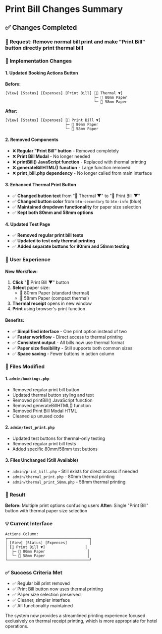 # Print Bill Changes Summary

## ✅ **Changes Completed**

### 🎯 **Request**: Remove normal bill print and make "Print Bill" button directly print thermal bill

### 🔧 **Implementation Changes**

#### **1. Updated Booking Actions Button**
**Before:**
```
[View] [Status] [Expenses] [Print Bill] [🧾 Thermal ▼]
                                        ├─ 📄 80mm Paper
                                        └─ 📄 58mm Paper
```

**After:**
```
[View] [Status] [Expenses] [🧾 Print Bill ▼]
                           ├─ 📄 80mm Paper
                           └─ 📄 58mm Paper
```

#### **2. Removed Components**
- ❌ **Regular "Print Bill" button** - Removed completely
- ❌ **Print Bill Modal** - No longer needed
- ❌ **printBill() JavaScript function** - Replaced with thermal printing
- ❌ **generateBillHTML() function** - Large function removed
- ❌ **print_bill.php dependency** - No longer called from main interface

#### **3. Enhanced Thermal Print Button**
- ✅ **Changed button text** from "🧾 Thermal ▼" to "🧾 Print Bill ▼"
- ✅ **Changed button color** from `btn-secondary` to `btn-info` (blue)
- ✅ **Maintained dropdown functionality** for paper size selection
- ✅ **Kept both 80mm and 58mm options**

#### **4. Updated Test Page**
- ✅ **Removed regular print bill tests**
- ✅ **Updated to test only thermal printing**
- ✅ **Added separate buttons for 80mm and 58mm testing**

### 🎨 **User Experience**

#### **New Workflow:**
1. **Click** "🧾 Print Bill ▼" button
2. **Select** paper size:
   - 📄 80mm Paper (standard thermal)
   - 📄 58mm Paper (compact thermal)
3. **Thermal receipt** opens in new window
4. **Print** using browser's print function

#### **Benefits:**
- ✅ **Simplified interface** - One print option instead of two
- ✅ **Faster workflow** - Direct access to thermal printing
- ✅ **Consistent output** - All bills now use thermal format
- ✅ **Paper size flexibility** - Still supports both common sizes
- ✅ **Space saving** - Fewer buttons in action column

### 📁 **Files Modified**

#### **1. `admin/bookings.php`**
- Removed regular print bill button
- Updated thermal button styling and text
- Removed printBill() JavaScript function
- Removed generateBillHTML() function  
- Removed Print Bill Modal HTML
- Cleaned up unused code

#### **2. `admin/test_print.php`**
- Updated test buttons for thermal-only testing
- Removed regular print bill tests
- Added specific 80mm/58mm test buttons

#### **3. Files Unchanged (Still Available)**
- `admin/print_bill.php` - Still exists for direct access if needed
- `admin/thermal_print.php` - 80mm thermal printing
- `admin/thermal_print_58mm.php` - 58mm thermal printing

### 🎯 **Result**

**Before:** Multiple print options confusing users
**After:** Single "Print Bill" button with thermal paper size selection

### 💡 **Current Interface**

```
Actions Column:
┌─────────────────────────────────────┐
│ [View] [Status] [Expenses]          │
│ [🧾 Print Bill ▼]                  │
│  ├─ 📄 80mm Paper                   │
│  └─ 📄 58mm Paper                   │
└─────────────────────────────────────┘
```

### ✅ **Success Criteria Met**
- ✅ Regular bill print removed
- ✅ Print Bill button now uses thermal printing
- ✅ Paper size selection preserved
- ✅ Cleaner, simpler interface
- ✅ All functionality maintained

The system now provides a streamlined printing experience focused exclusively on thermal receipt printing, which is more appropriate for hotel operations.